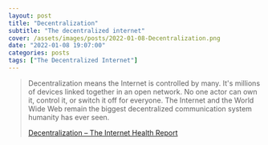 ```yaml
---
layout: post
title: "Decentralization"
subtitle: "The decentralized internet"
cover: /assets/images/posts/2022-01-08-Decentralization.png
date: "2022-01-08 19:07:00"
categories: posts
tags: ["The Decentralized Internet"]
---
```


> Decentralization means the Internet is controlled by many. It's millions of devices linked together in an open network. No one actor can own it, control it, or switch it off for everyone. The Internet and the World Wide Web remain the biggest decentralized communication system humanity has ever seen.
>
> [Decentralization – The Internet Health Report](https://internethealthreport.org/v01/decentralization/#:~:text=Decentralization%20means%20the%20Internet%20is,system%20humanity%20has%20ever%20seen.)

